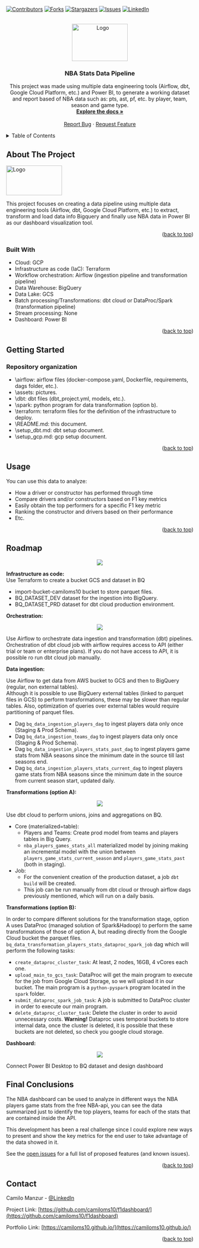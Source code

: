 <div id="top"></div>
<!--
*** Thanks for checking out the Best-README-Template. If you have a suggestion
*** that would make this better, please fork the repo and create a pull request
*** or simply open an issue with the tag "enhancement".
*** Don't forget to give the project a star!
*** Thanks again! Now go create something AMAZING! :D
-->



<!-- PROJECT SHIELDS -->
<!--
*** I'm using markdown "reference style" links for readability.
*** Reference links are enclosed in brackets [ ] instead of parentheses ( ).
*** See the bottom of this document for the declaration of the reference variables
*** for contributors-url, forks-url, etc. This is an optional, concise syntax you may use.
*** https://www.markdownguide.org/basic-syntax/#reference-style-links
-->
[![Contributors][contributors-shield]][contributors-url]
[![Forks][forks-shield]][forks-url]
[![Stargazers][stars-shield]][stars-url]
[![Issues][issues-shield]][issues-url]
[![LinkedIn][linkedin-shield]][linkedin-url]



<!-- PROJECT LOGO -->
<br />
<div align="center">
  <a href="https://github.com/camiloms10/nba_stats_de">
    <img src="assets/nba_logo.jpg" alt="Logo" width="150" height="100">
  </a>

<h3 align="center">NBA Stats Data Pipeline</h3>

  <p align="center">
    This project was made using multiple data engineering tools (Airflow, dbt, Google Cloud Platform, etc.) and Power BI, to generate a working dataset and report based of NBA data such as: pts, ast, pf, etc. by player, team, season and game type.
    <br />
    <a href="https://github.com/camiloms10/nba_stats_de"><strong>Explore the docs »</strong></a>
    <br />
    <br />
    <a href="https://github.com/camiloms10/nba_stats_de/issues">Report Bug</a>
    ·
    <a href="https://github.com/camiloms10/nba_stats_de/issues">Request Feature</a>
  </p>
</div>



<!-- TABLE OF CONTENTS -->
<details>
  <summary>Table of Contents</summary>
  <ol>
    <li>
      <a href="#about-the-project">About The Project</a>
      <ul>
        <li><a href="#built-with">Built With</a></li>
      </ul>
    </li>
    <li>
      <a href="#getting-started">Getting Started</a>
      <ul>
        <li><a href="#prerequisites">Prerequisites</a></li-->
        <li><a href="#data-sources">Data Sources</a></li>
      </ul>
    </li>
    <li><a href="#usage">Usage</a></li>
    <li><a href="#roadmap">Roadmap</a></li>
    <!--<li><a href="#contributing">Contributing</a></li>-->
    <!--<li><a href="#license">License</a></li>-->
    <li><a href="#contact">Contact</a></li>
    <!--<li><a href="#acknowledgments">Acknowledgments</a></li>-->
  </ol>
</details>



<!-- ABOUT THE PROJECT -->
## About The Project

<img src="assets/data_pipeline.png" alt="Logo" width="150" height="80">

This project focuses on creating a data pipeline using multiple data engineering tools (Airflow, dbt, Google Cloud Platform, etc.) to extract, transform and load data info Bigquery and finally use NBA data in Power BI as our dashboard visualization tool.

<p align="right">(<a href="#top">back to top</a>)</p>



### Built With

- Cloud: GCP
- Infrastructure as code (IaC): Terraform
- Workflow orchestration: Airflow (ingestion pipeline and transformation pipeline)
- Data Warehouse: BigQuery
- Data Lake: GCS
- Batch processing/Transformations: dbt cloud or DataProc/Spark (transformation pipeline)
- Stream processing: None
- Dashboard: Power BI
<p align="right">(<a href="#top">back to top</a>)</p>



<!-- GETTING STARTED -->
## Getting Started


### Repository organization
- \airflow: airflow files (docker-compose.yaml, Dockerfile, requirements, dags folder, etc.).  
- \assets: pictures.  
- \dbt: dbt files (dbt_project.yml, models, etc.).  
- \spark: python program for data transformation (option b).  
- \terraform: terraform files for the definition of the infrastructure to deploy.  
- \README.md: this document.
- \setup_dbt.md: dbt setup document.
- \setup_gcp.md: gcp setup document.

<p align="right">(<a href="#top">back to top</a>)</p>


<!-- USAGE EXAMPLES -->
## Usage

You can use this data to analyze:
* How a driver or constructor has performed through time
* Compare drivers and/or constructors based on F1 key metrics
* Easily obtain the top performers for a specific F1 key metric
* Ranking the constructor and drivers based on their performance 
* Etc.
<p align="right">(<a href="#top">back to top</a>)</p>



<!-- ROADMAP -->
## Roadmap

<div align="center">
  <a href="https://github.com/camiloms10/nba_stats_de">
    <img src="assets/NBA_data_pipeline.png">
  </a>
</div>

**Infrastructure as code:**  
  Use Terraform to create a bucket GCS and dataset in BQ  
  - import-bucket-camiloms10 bucket to store parquet files.
  - BQ_DATASET_DEV dataset for the ingestion into BigQuery.
  - BQ_DATASET_PRD dataset for dbt cloud production environment. 
  
**Orchestration:**  
  
  <div align="center">
  <a href="https://github.com/camiloms10/nba_stats_de">
    <img src="assets/airflow.gif">
  </a>
</div>


  Use Airflow to orchestrate data ingestion and transformation (dbt) pipelines. Orchestration of dbt cloud job with airflow requires access to API (either trial or team or enterprise plans). If you do not have access to API, it is possible ro run dbt cloud job manually.

**Data ingestion:**  
  
  Use Airflow to get data from AWS bucket to GCS and then to BigQuery (regular, non external tables).  
  Although it is possible to use BigQuery external tables (linked to parquet files in GCS) to perform transformations, these may be slower than regular tables. Also, optimization of queries over external tables would require partitioning of parquet files.
  - Dag `bq_data_ingestion_players_dag` to ingest players data only once (Staging & Prod Schema). 
  - Dag `bq_data_ingestion_teams_dag` to ingest players data only once (Staging & Prod Schema).
  - Dag `bq_data_ingestion_players_stats_past_dag` to ingest players game stats from NBA seasons since the minimum date in the source till last seasons end.
  - Dag `bq_data_ingestion_players_stats_current_dag` to ingest players game stats from NBA seasons since the minimum date in the source from current season start, updated daily.

**Transformations (option A):**  

<div align="center">
  <a href="https://github.com/camiloms10/nba_stats_de">
    <img src="assets/dbtcloud.gif">
  </a>
</div>
  
  Use dbt cloud to perform unions, joins and aggregations on BQ.  
  - Core (materialized=table):  
    - Players and Teams: Create prod model from teams and players tables in Big Query.
    - `nba_players_games_stats_all` materialized model by joining making an incremental model with the union between `players_game_stats_current_season` and `players_game_stats_past` (both in staging).
  - Job:
    - For the convenient creation of the production dataset, a job `dbt build` will be created.
    - This job can be run manually from dbt cloud or through airflow dags previously mentioned, which will run on a daily basis.

**Transformations (option B):**  

  In order to compare different solutions for the transformation stage, option A uses DataProc (managed solution of Spark&Hadoop) to perform the same transformations of those of option A, but reading directly from the Google Cloud bucket the parquet files.  
  `bq_data_transformation_players_stats_dataproc_spark_job` dag which will perform the following tasks:  

  - `create_dataproc_cluster_task`: At least, 2 nodes, 16GB, 4 vCores each one.
  - `upload_main_to_gcs_task`: DataProc will get the main program to execute for the job from Google Cloud Storage, so we will upload it in our bucket. The main program is a `python-pyspark` program located in the `spark` folder.
  - `submit_dataproc_spark_job_task`: A job is submitted to DataProc cluster in order to execute our main program.
  - `delete_dataproc_cluster_task`: Delete the cluster in order to avoid unnecessary costs. **Warning!** Dataproc uses temporal buckets to store internal data, once the cluster is deleted, it is possible that these buckets are not deleted, so check you google cloud storage.    

**Dashboard:**  

<div align="center">
  <a href="https://github.com/camiloms10/nba_stats_de">
    <img src="assets/dashboard.gif">
  </a>
</div>
  
  Connect Power BI Desktop to BQ dataset and design dashboard  

## Final Conclusions

The NBA dashboard can be used to analyze in different ways the NBA players game stats from the free NBA-api, you can see the data summarized just to identify the top players, teams for each of the stats that are contained inside the API.

This development has been a real challenge since I could explore new ways to present and show the key metrics for the end user to take advantage of the data showed in it.


See the [open issues](https://github.com/camiloms10/f1dashboard/issues) for a full list of proposed features (and known issues).

<p align="right">(<a href="#top">back to top</a>)</p>



<!-- CONTRIBUTING 
## Contributing

Contributions are what make the open source community such an amazing place to learn, inspire, and create. Any contributions you make are **greatly appreciated**.

If you have a suggestion that would make this better, please fork the repo and create a pull request. You can also simply open an issue with the tag "enhancement".
Don't forget to give the project a star! Thanks again!

1. Fork the Project
2. Create your Feature Branch (`git checkout -b feature/AmazingFeature`)
3. Commit your Changes (`git commit -m 'Add some AmazingFeature'`)
4. Push to the Branch (`git push origin feature/AmazingFeature`)
5. Open a Pull Request

<p align="right">(<a href="#top">back to top</a>)</p>
-->


<!-- LICENSE 
## License

Distributed under the MIT License. See `LICENSE.txt` for more information.

<p align="right">(<a href="#top">back to top</a>)</p>
-->


<!-- CONTACT -->
## Contact

Camilo Manzur - [@LinkedIn](https://www.linkedin.com/in/camilo-manzur-4b7137a8/)

Project Link: [https://github.com/camiloms10/f1dashboard/](https://github.com/camiloms10/f1dashboard)


Portfolio Link: [https://camiloms10.github.io/](https://camiloms10.github.io/)

<p align="right">(<a href="#top">back to top</a>)</p>



<!-- ACKNOWLEDGMENTS 
## Acknowledgments

* []()
* []()
* []()

<p align="right">(<a href="#top">back to top</a>)</p>
-->


<!-- MARKDOWN LINKS & IMAGES -->
<!-- https://www.markdownguide.org/basic-syntax/#reference-style-links -->
[contributors-shield]: https://img.shields.io/github/contributors/camiloms10/soccer_players_value.svg?style=for-the-badge
[contributors-url]: https://github.com/camiloms10/nba_stats_de/graphs/contributors
[forks-shield]: https://img.shields.io/github/forks/camiloms10/soccer_players_value.svg?style=for-the-badge
[forks-url]: https://github.com/camiloms10/nba_stats_de/network/members
[stars-shield]: https://img.shields.io/github/stars/camiloms10/soccer_players_value.svg?style=for-the-badge
[stars-url]: https://github.com/camiloms10/nba_stats_de/stargazers
[issues-shield]: https://img.shields.io/github/issues/camiloms10/soccer_players_value.svg?style=for-the-badge
[issues-url]: https://github.com/camiloms10/nba_stats_de/issues
[linkedin-shield]: https://img.shields.io/badge/-LinkedIn-black.svg?style=for-the-badge&logo=linkedin&colorB=555
[linkedin-url]: https://www.linkedin.com/in/camilo-manzur-4b7137a8/
[product-screenshot]: images/screenshot.png